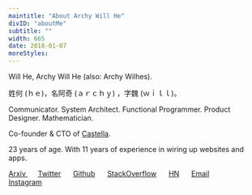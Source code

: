 ```yaml
---
maintitle: "About Archy Will He"
divID: "aboutMe"
subtitle: ""
width: 665
date: 2018-01-07
moreStyles:
---
```


Will He, Archy Will He (also: Archy Wilhes).

姓何 (ｈｅ)，名阿奇 (ａｒｃｈｙ) ，字魏 (ｗｉｌｌ)。

Communicator. System Architect. Functional Programmer. Product Designer. Mathematician.

Co-founder & CTO of [Castella](http://castella.art/).

23 years of age. With 11 years of experience in wiring up websites and apps.

<a style="margin-right:20px" target="_blank" href="https://arxiv.org/search/?query=Wilhes%2C+Archy&searchtype=author&order=-announced_date_first&size=50">Arxiv
</a>
<a style="margin-right:20px" target="_blank" href="http://twitter.com/archywillhe">Twitter</a>
<a style="margin-right:20px" target="_blank" href="http://github.com/archywillhe">Github</a>
<a style="margin-right:20px" target="_blank" href="https://stackoverflow.com/users/2041954/archy-wilhes-%E9%AD%8F%E4%BD%95">StackOverflow</a>
<a style="margin-right:20px" target="_blank" href="https://news.ycombinator.com/user?id=archibaldJ">HN</a>
<a style="margin-right:20px" target="_blank" href="http://0a.io/mail.txt">Email</a>
<a style="margin-right:20px" target="_blank" href="http://instagram.com/getmecube">Instagram</a>

